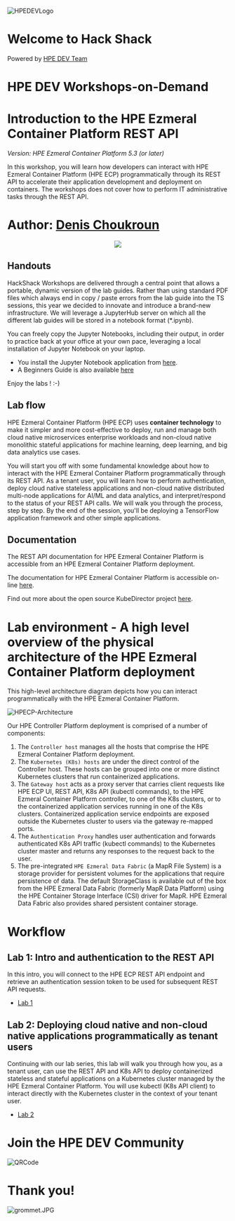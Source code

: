 ![HPEDEVLogo](Pictures/hpe-dev-logo.png)

# Welcome to Hack Shack
Powered by [HPE DEV Team](https://hpedev.io)

# HPE DEV Workshops-on-Demand

# Introduction to the HPE Ezmeral Container Platform REST API 

*Version: HPE Ezmeral Container Platform 5.3 (or later)*

In this workshop, you will learn how developers can interact with HPE Ezmeral Container Platform (HPE ECP) programmatically through its REST API to accelerate their application development and deployment on containers. The workshops does not cover how to perform IT administrative tasks through the REST API.

# Author: [Denis Choukroun](mailto:denis.choukroun@hpe.com)

<p align="center">
  <img src="Pictures/hackshackdisco.png">
  
</p>

## Handouts
HackShack Workshops are delivered through a central point that allows a portable, dynamic version of the lab guides. Rather than using standard PDF files which always end in copy / paste errors from the lab guide into the TS sessions, this year we decided to innovate and introduce a brand-new infrastructure. We will leverage a JupyterHub server on which all the different lab guides will be stored in a notebook format (*.ipynb).

You can freely copy the Jupyter Notebooks, including their output, in order to practice back at your office at your own pace, leveraging a local installation of Jupyter Notebook on your laptop.
- You install the Jupyter Notebook application from [here](https://jupyter.org/install). 
- A Beginners Guide is also available [here](https://jupyter-notebook-beginner-guide.readthedocs.io/en/latest/what_is_jupyter.html)


Enjoy the labs ! :-)

## Lab flow
HPE Ezmeral Container Platform (HPE ECP) uses **container technology** to make it simpler and more cost-effective to deploy, run and manage both cloud native microservices enterprise workloads and non-cloud native monolithic stateful applications for machine learning, deep learning, and big data analytics use cases.

You will start you off with some fundamental knowledge about how to interact with the HPE Ezmeral Container Platform programmatically through its REST API. As a tenant user, you will learn how to perform authentication, deploy cloud native stateless applications and non-cloud native distributed multi-node applications for AI/ML and data analytics, and interpret/respond to the status of your REST API calls. We will walk you through the process, step by step. By the end of the session, you'll be deploying a TensorFlow application framework and other simple applications.

## Documentation
The REST API documentation for HPE Ezmeral Container Platform is accessible from an HPE Ezmeral Container Platform deployment.

The documentation for HPE Ezmeral Container Platform is accessible on-line [here](https://docs.containerplatform.hpe.com/).  

Find out more about the open source KubeDirector project [here](https://kubedirector.io/).

# Lab environment - A high level overview of the physical architecture of the HPE Ezmeral Container Platform deployment
This high-level architecture diagram depicts how you can interact programmatically with the HPE Ezmeral Container Platform. 
    

![HPECP-Architecture](Pictures/HPECP-Logical-diagram.jpg)
      

Our HPE Controller Platform deployment is comprised of a number of components:
1. The `Controller host` manages all the hosts that comprise the HPE Ezmeral Container Platform deployment.
2. The `Kubernetes (K8s) hosts` are under the direct control of the Controller host. These hosts can be grouped into one or more distinct Kubernetes clusters that run containerized applications.
3. The `Gateway host` acts as a proxy server that carries client requests like HPE ECP UI, REST API, K8s API (kubectl commands), to the HPE Ezmeral Container Platform controller, to one of the K8s clusters, or to the containerized application services running in one of the K8s clusters. Containerized application service endpoints are exposed outside the Kubernetes cluster to users via the gateway re-mapped ports. 
4. The `Authentication Proxy` handles user authentication and forwards authenticated K8s API traffic (kubectl commands) to the Kubernetes cluster master and returns any responses to the request back to the user.
5. The pre-integrated `HPE Ezmeral Data Fabric` (a MapR File System) is a storage provider for persistent volumes for the applications that require persistence of data. The default StorageClass is available out of the box from the HPE Ezmeral Data Fabric (formerly MapR Data Platform) using the HPE Container Storage Interface (CSI) driver for MapR. HPE Ezmeral Data Fabric also provides shared persistent container storage.

# Workflow

## Lab 1: Intro and authentication to the REST API
In this intro, you will connect to the HPE ECP REST API endpoint and retrieve an authentication session token to be used for subsequent REST API requests.

* [Lab 1](1-WKSHP-HPECP-IntroAndAuth.ipynb)


## Lab 2: Deploying cloud native and non-cloud native applications programmatically as tenant users
Continuing with our lab series, this lab will walk you through how you, as a tenant user, can use the REST API and K8s API to deploy containerized stateless and stateful applications on a Kubernetes cluster managed by the HPE Ezmeral Container Platform. You will use kubectl (K8s API client) to interact directly with the Kubernetes cluster in the context of your tenant user.

* [Lab 2](2-WKSHP-HPECP-DeployApp-K8S-Tenant-tf.ipynb)

# Join the HPE DEV Community
![QRCode](Pictures/QRCode-HPEDEV.png)

# Thank you!
![grommet.JPG](Pictures/grommet.jpg)
